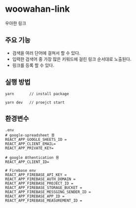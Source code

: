 # woowahan-link
우아한 링크

## 주요 기능
- 검색을 여러 단어에 걸쳐서 할 수 있다.
- 입력한 검색어 중 가장 많은 키워드에 걸린 링크 순서대로 노출된다.
- 링크를 등록 할 수 있다.


## 실행 방법
```
yarn       // install package

yarn dev   // proejct start
```

## 환경변수

```
.env
# google-spreadsheet 용
REACT_APP_GOOGLE_SHEETS_ID = 
REACT_APP_CLIENT_EMAIL= 
REACT_APP_PRIVATE_KEY= 

# google Athentication 용
REACT_APP_CLIENT_ID= 

# Firebase env
REACT_APP_FIREBASE_API_KEY =
REACT_APP_FIREBASE_AUTH_DOMAIN =
REACT_APP_FIREBASE_PROJECT_ID =
REACT_APP_FIREBASE_STORAGE_BUCKET =
REACT_APP_FIREBASE_MESSGING_SENDER_ID = 
REACT_APP_FIREBASE_APP_ID =
REACT_APP_FIREBASE_MEASUREMENT_ID = 
```
